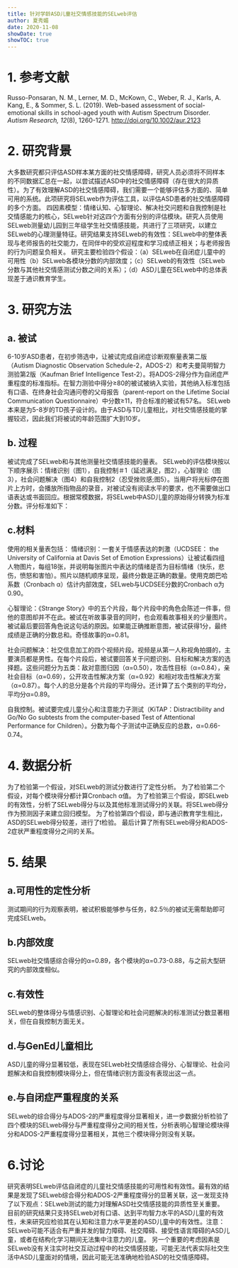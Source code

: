 ```yaml
---
title: 针对学龄ASD儿童社交情感技能的SELweb评估
author: 夏秀媚
date: 2020-11-08
showDate: true
showTOC: true
---
```

# 1. 参考文献
Russo-Ponsaran, N. M., Lerner, M. D., McKown, C., Weber, R. J., Karls, A. Kang, E., & Sommer, S. L. (2019). Web-based assessment of social-emotional skills in school-aged youth with Autism Spectrum Disorder. *Autism Research, 12*(8), 1260-1271. http://doi.org/10.1002/aur.2123
# 2. 研究背景
大多数研究都只评估ASD样本某方面的社交情感障碍，研究人员必须将不同样本的不同数据汇总在一起，以尝试描述ASD中的社交情感障碍（存在很大的异质性）。为了有效理解ASD的社交情感障碍，我们需要一个能够评估多方面的、简单可用的系统。此项研究将SELweb作为评估工具，以评估ASD患者的社交情感障碍的多个方面。
四因素模型：情绪认知、心智理论、解决社交问题和自我控制是社交情感能力的核心，SELweb针对这四个方面有分别的评估模块。研究人员使用SELweb测量幼儿园到三年级学生社交情感技能，共进行了三项研究，以建立SELweb的心理测量特征。研究结果支持SELweb的有效性：SELweb中的整体表现与老师报告的社交能力，在同伴中的受欢迎程度和学习成绩正相关；与老师报告的行为问题呈负相关。
研究主要检验四个假设：（a）SELweb在自闭症儿童中的可用性（b）SELweb各模块分数的内部效度；（c）SELweb的有效性（SELweb分数与其他社交情感测试分数之间的关系）；（d）ASD儿童在SELweb中的总体表现差于通识教育学生。
# 3. 研究方法
## a. 被试
6-10岁ASD患者，在初步筛选中，让被试完成自闭症诊断观察量表第二版（Autism Diagnostic Observation Schedule-2，ADOS-2）和考夫曼简明智力测验第2版（Kaufman Brief Intelligence Test-2）。将ADOS-2得分作为自闭症严重程度的标准指标。在智力测验中得分≥80的被试被纳入实验，其他纳入标准包括有口语、在终身社会沟通问卷的父母报告（parent-report on the Lifetime Social Communication Questionnaire）中分数≥11，符合标准的被试有57名。
SELweb本来是为5-8岁的TD孩子设计的。由于ASD与TD儿童相比，对社交情感技能的掌握较迟，因此我们将被试的年龄范围扩大到10岁。
## b. 过程
被试完成了SELweb和与其他测量社交情感技能的量表。
SELweb的评估模块按以下顺序展示：情绪识别（图1），自我控制＃1（延迟满足，图2），心智理论（图3），社会问题解决（图4）和自我控制2（忍受挫败感;图5）。当用户将光标停在图片上方时，会播放所指物品的录音，对被试没有阅读水平的要求，也不需要做出口语表达或书面回应。根据常模数据，将SELweb中ASD儿童的原始得分转换为标准分数。评分标准如下：

## c.材料
使用的相关量表包括：
情绪识别：一套关于情感表达的刺激（UCDSEE： the University of California at Davis Set of Emotion Expressions）让被试看四组人物图片，每组18张，并说明每张图片中表达的情绪是否为目标情绪（快乐，悲伤，愤怒和害怕）。照片以随机顺序呈现，最终分数是正确的数量。使用克朗巴哈系数（Cronbach α）估计内部效度，SELweb与UCDSEE分数的Cronbach α为0.90。

心智理论：《Strange Story》中的五个片段，每个片段中的角色会陈述一件事，但他的意图却并不在此。被试在听故事录音的同时，也会观看故事相关的少量图片。被试最后要回答角色说这句话的原因。如果能正确推断意图，被试获得1分，最终成绩是正确的分数总和。奇怪故事的α=0.81。

社会问题解决：社交信息加工的四个视频片段。视频是从第一人称视角拍摄的，主要演员都是男性。在每个片段后，被试要回答关于问题识别、目标和解决方案的选择题。这些问题分为五类：敌对意图归因（α=0.50），攻击性目标（α=0.84），亲社会目标（α=0.69），公开攻击性解决方案（α=0.92）和相对攻击性解决方案（α=0.87）。每个人的总分是各个片段的平均得分。还计算了五个类别的平均分，平均分α=0.89。

自我控制。被试要完成儿童分心和注意能力子测试（KiTAP：Distractibility and Go/No Go subtests from the computer-based Test of Attentional Performance for Children）。分数为每个子测试中正确反应的总数，α=0.66-0.74。
# 4. 数据分析
为了检验第一个假设，对SELweb的测试分数进行了定性分析。
为了检验第二个假设，对每个模块得分都计算Cronbach α值。
为了检验第三个假设，即SELweb的有效性，分析了SELweb得分与以及其他标准测试得分的关联。将SELweb得分作为预测因子来建立回归模型。
为了检验第四个假设，即与通识教育学生相比，ASD的SELweb得分较差，进行了t检验。
最后计算了所有SELweb得分和ADOS-2症状严重程度得分之间的关系。
# 5. 结果
## a.可用性的定性分析
测试期间的行为观察表明，被试积极能够参与任务，82.5％的被试无需帮助即可完成SELweb。

## b.内部效度
SELweb社交情感综合得分的α=0.89，各个模块的α=0.73-0.88，与之前大型研究的内部效度相似。

## c.有效性
SELweb的整体得分与情感识别、心智理论和社会问题解决的标准测试分数显著相关，但在自我控制方面无关。


## d.与GenEd儿童相比
ASD儿童的得分显著较低，表现在SELweb社交情感综合得分、心智理论、社会问题解决和自我控制模块得分上，但在情绪识别方面没有表现出这一点。

## e.与自闭症严重程度的关系
SELweb的综合得分与ADOS-2的严重程度得分显著相关，进一步数据分析检验了四个模块的SELweb得分与严重程度得分之间的相关性，分析表明心智理论模块得分和ADOS-2严重程度得分显著相关，其他三个模块得分则没有关联。

# 6.讨论
研究表明SELweb评估自闭症的儿童社交情感技能的可用性和有效性。最有效的结果是发现了SELweb综合得分和ADOS-2严重程度得分的显著关联，这一发现支持了以下观点：SELweb测试的能力对理解ASD社交情感技能的异质性至关重要。
目前的研究结果只支持SELweb对有口语、达到平均智力水平的ASD儿童的有效性，未来研究应检验其在认知和注意力水平更差的ASD儿童中的有效性。注意：SELweb可能不适合有严重并发的智力障碍、社交障碍、接受性语言障碍的ASD儿童，或者在结构化学习期间无法集中注意力的儿童。
另一个重要的考虑因素是SELweb没有关注实时社交互动过程中的社交情感技能，可能无法代表实际社交生活中ASD儿童面对的情境，因此可能无法准确地检验ASD的社交情感障碍。











